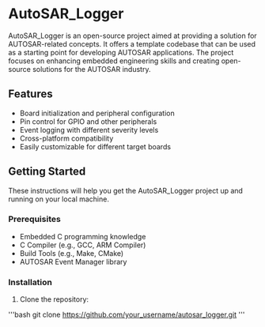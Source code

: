 # AutoSAR_Logger

AutoSAR_Logger is an open-source project aimed at providing a solution for AUTOSAR-related concepts. It offers a template codebase that can be used as a starting point for developing AUTOSAR applications. The project focuses on enhancing embedded engineering skills and creating open-source solutions for the AUTOSAR industry.

## Features

- Board initialization and peripheral configuration
- Pin control for GPIO and other peripherals
- Event logging with different severity levels
- Cross-platform compatibility
- Easily customizable for different target boards

## Getting Started

These instructions will help you get the AutoSAR_Logger project up and running on your local machine.

### Prerequisites

- Embedded C programming knowledge
- C Compiler (e.g., GCC, ARM Compiler)
- Build Tools (e.g., Make, CMake)
- AUTOSAR Event Manager library

### Installation

1. Clone the repository:

'''bash
git clone https://github.com/your_username/autosar_logger.git
'''

